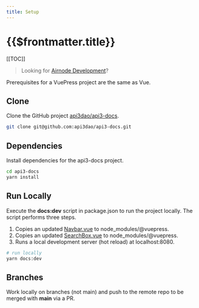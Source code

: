 ```yaml
---
title: Setup
---
```


# {{$frontmatter.title}}

<TocHeader />
[[TOC]]

>Looking for [Airnode Development](../dev-airnode/)?


Prerequisites for a VuePress project are the same as Vue.

## Clone

Clone the GitHub project [api3dao/api3-docs](https://github.com/api3dao/api3-docs).

```bash
git clone git@github.com:api3dao/api3-docs.git

```

## Dependencies

Install dependencies for the api3-docs project.

```bash
cd api3-docs
yarn install
```

## Run Locally

Execute the **docs:dev** script in package.json to run the project locally. The script performs three steps.

1. Copies an updated [Navbar.vue](./override-components.md#navbar-vue) to node_modules/@vuepress.
2. Copies an updated [SearchBox.vue](./override-components.md#searchbox-vue) to node_modules/@vuepress.
3. Runs a local development server (hot reload) at localhost:8080.

```bash
# run locally
yarn docs:dev
```

## Branches

Work locally on branches (not main) and push to the remote repo to be merged with **main** via a PR.
